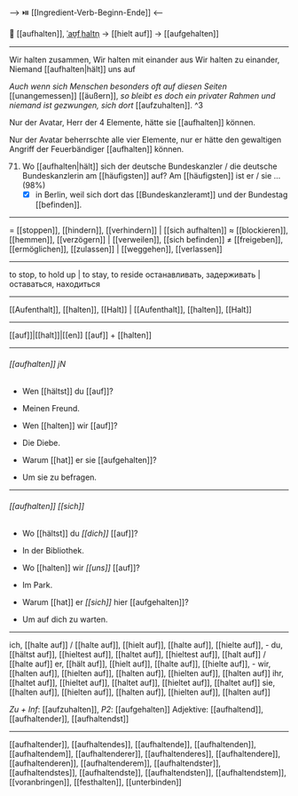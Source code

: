 --> ⏯️ [[Ingredient-Verb-Beginn-Ende]] <--

🛑 [[aufhalten]], [ˈaʊ̯fˌhaltn̩](https://youglish.com/pronounce/aufhalten/german) → [[hielt auf]] → [[aufgehalten]]

---
Wir halten zusammen,
Wir halten mit einander aus
Wir halten zu einander,
Niemand [[aufhalten|hält]] uns auf

_Auch wenn sich Menschen besonders oft auf diesen Seiten_ [[unangemessen]] [[äußern]], _so bleibt es doch ein privater Rahmen und niemand ist gezwungen, sich dort_ [[aufzuhalten]]. ^3


Nur der Avatar, Herr der 4 Elemente, hätte sie [[aufhalten]] können. 

Nur der Avatar beherrschte alle vier Elemente, nur er hätte den gewaltigen Angriff der Feuerbändiger [[aufhalten]] können.

71. Wo [[aufhalten|hält]] sich der deutsche Bundeskanzler / die deutsche Bundeskanzlerin am [[häufigsten]] auf? Am [[häufigsten]] ist er / sie … (98%)
	- [x] in Berlin, weil sich dort das [[Bundeskanzleramt]] und der Bundestag [[befinden]].

---
= [[stoppen]], [[hindern]], [[verhindern]] | [[sich aufhalten]]
≈ [[blockieren]], [[hemmen]], [[verzögern]] | [[verweilen]], [[sich befinden]]
≠ [[freigeben]], [[ermöglichen]], [[zulassen]] | [[weggehen]], [[verlassen]]

---
to stop, to hold up | to stay, to reside
останавливать, задерживать | оставаться, находиться

---
[[Aufenthalt]], [[halten]], [[Halt]] | [[Aufenthalt]], [[halten]], [[Halt]]

---
[[auf]]|[[halt]]|[[en]]
[[auf]] + [[halten]]


---
###### [[aufhalten]] jN
- Wen [[hältst]] du [[auf]]?
- Meinen Freund.

- Wen [[halten]] wir [[auf]]?
- Die Diebe.

- Warum [[hat]] er sie [[aufgehalten]]?
- Um sie zu befragen.

---
###### [[aufhalten]] *[[sich]]*
- Wo [[hältst]] du *[[dich]]* [[auf]]?
- In der Bibliothek.

- Wo [[halten]] wir *[[uns]]* [[auf]]?
- Im Park.

- Warum [[hat]] er *[[sich]]* hier [[aufgehalten]]?
- Um auf dich zu warten.

---
ich, [[halte auf]] / [[halte auf]], [[hielt auf]], [[halte auf]], [[hielte auf]], -
du, [[hältst auf]], [[hieltest auf]], [[haltet auf]], [[hieltest auf]], [[halt auf]] / [[halte auf]]
er, [[hält auf]], [[hielt auf]], [[halte auf]], [[hielte auf]], -
wir, [[halten auf]], [[hielten auf]], [[halten auf]], [[hielten auf]], [[halten auf]]
ihr, [[haltet auf]], [[hieltet auf]], [[haltet auf]], [[hieltet auf]], [[haltet auf]]
sie, [[halten auf]], [[hielten auf]], [[halten auf]], [[hielten auf]], [[halten auf]]

*Zu + Inf*: [[aufzuhalten]], *P2*: [[aufgehalten]]
Adjektive: [[aufhaltend]], [[aufhaltender]], [[aufhaltendst]]

---
[[aufhaltender]], [[aufhaltendes]], [[aufhaltende]], [[aufhaltenden]], [[aufhaltendem]], [[aufhaltenderer]], [[aufhaltenderes]], [[aufhaltendere]], [[aufhaltenderen]], [[aufhaltenderem]], [[aufhaltendster]], [[aufhaltendstes]], [[aufhaltendste]], [[aufhaltendsten]], [[aufhaltendstem]], [[voranbringen]], [[festhalten]], [[unterbinden]]